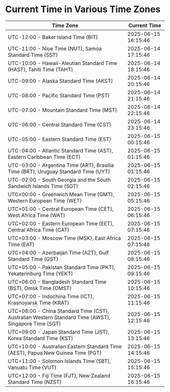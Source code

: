 # Current Time in Various Time Zones

| Time Zone | Current Time |
|-----------|--------------|
| UTC-12:00 - Baker Island Time (BIT) | 2025-06-15 16:15:46 |
| UTC-11:00 - Niue Time (NUT), Samoa Standard Time (SST) | 2025-06-14 17:15:46 |
| UTC-10:00 - Hawaii-Aleutian Standard Time (HAST), Tahiti Time (TAHT) | 2025-06-14 18:15:46 |
| UTC-09:00 - Alaska Standard Time (AKST) | 2025-06-14 20:15:46 |
| UTC-08:00 - Pacific Standard Time (PST) | 2025-06-14 21:15:46 |
| UTC-07:00 - Mountain Standard Time (MST) | 2025-06-14 22:15:46 |
| UTC-06:00 - Central Standard Time (CST) | 2025-06-14 23:15:46 |
| UTC-05:00 - Eastern Standard Time (EST) | 2025-06-15 00:15:46 |
| UTC-04:00 - Atlantic Standard Time (AST), Eastern Caribbean Time (ECT) | 2025-06-15 01:15:46 |
| UTC-03:00 - Argentina Time (ART), Brasília Time (BRT), Uruguay Standard Time (UYT) | 2025-06-15 01:15:46 |
| UTC-02:00 - South Georgia and the South Sandwich Islands Time (SGT) | 2025-06-15 02:15:46 |
| UTC±00:00 - Greenwich Mean Time (GMT), Western European Time (WET) | 2025-06-15 05:15:46 |
| UTC+01:00 - Central European Time (CET), West Africa Time (WAT) | 2025-06-15 06:15:46 |
| UTC+02:00 - Eastern European Time (EET), Central Africa Time (CAT) | 2025-06-15 07:15:46 |
| UTC+03:00 - Moscow Time (MSK), East Africa Time (EAT) | 2025-06-15 07:15:46 |
| UTC+04:00 - Azerbaijan Time (AZT), Gulf Standard Time (GST) | 2025-06-15 08:15:46 |
| UTC+05:00 - Pakistan Standard Time (PKT), Yekaterinburg Time (YEKT) | 2025-06-15 09:15:46 |
| UTC+06:00 - Bangladesh Standard Time (BST), Omsk Time (OMST) | 2025-06-15 10:15:46 |
| UTC+07:00 - Indochina Time (ICT), Krasnoyarsk Time (KRAT) | 2025-06-15 11:15:46 |
| UTC+08:00 - China Standard Time (CST), Australian Western Standard Time (AWST), Singapore Time (SGT) | 2025-06-15 12:15:46 |
| UTC+09:00 - Japan Standard Time (JST), Korea Standard Time (KST) | 2025-06-15 13:15:46 |
| UTC+10:00 - Australian Eastern Standard Time (AEST), Papua New Guinea Time (PGT) | 2025-06-15 14:15:46 |
| UTC+11:00 - Solomon Islands Time (SBT), Vanuatu Time (VUT) | 2025-06-15 15:15:46 |
| UTC+12:00 - Fiji Time (FJT), New Zealand Standard Time (NZST) | 2025-06-15 16:15:46 |
